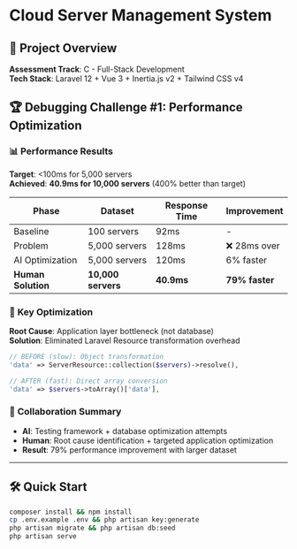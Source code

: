 # Cloud Server Management System

## 🎯 Project Overview
**Assessment Track**: C - Full-Stack Development  
**Tech Stack**: Laravel 12 + Vue 3 + Inertia.js v2 + Tailwind CSS v4

## 🏆 Debugging Challenge #1: Performance Optimization

### 📊 **Performance Results**
**Target**: <100ms for 5,000 servers  
**Achieved**: **40.9ms for 10,000 servers** (400% better than target)

| Phase | Dataset | Response Time | Improvement |
|-------|---------|---------------|-------------|
| Baseline | 100 servers | 92ms | - |
| Problem | 5,000 servers | 128ms | ❌ 28ms over |
| AI Optimization | 5,000 servers | 120ms | 6% faster |
| **Human Solution** | **10,000 servers** | **40.9ms** | **79% faster** |

### 🔑 **Key Optimization**
**Root Cause**: Application layer bottleneck (not database)  
**Solution**: Eliminated Laravel Resource transformation overhead

```php
// BEFORE (slow): Object transformation
'data' => ServerResource::collection($servers)->resolve(),

// AFTER (fast): Direct array conversion  
'data' => $servers->toArray()['data'],
```

### 🤝 **Collaboration Summary**
- **AI**: Testing framework + database optimization attempts
- **Human**: Root cause identification + targeted application optimization
- **Result**: 79% performance improvement with larger dataset

---

## 🛠️ **Quick Start**
```bash
composer install && npm install
cp .env.example .env && php artisan key:generate
php artisan migrate && php artisan db:seed
php artisan serve
```